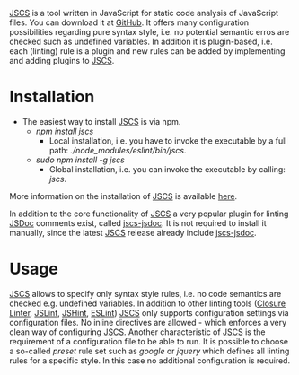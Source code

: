 [JSCS](http://jscs.info/) is a tool written in JavaScript for static code analysis of JavaScript files. You can download it at [GitHub](https://github.com/jscs-dev/node-jscs). It offers many configuration possibilities regarding pure syntax style, i.e. no potential semantic erros are checked such as undefined variables. In addition it is plugin-based, i.e. each (linting) rule is a plugin and new rules can be added by implementing and adding plugins to [JSCS](http://jscs.info/).

# Installation
* The easiest way to install [JSCS](http://jscs.info/) is via npm.
  * _npm install jscs_
    * Local installation, i.e. you have to invoke the executable by a full path: _./node_modules/eslint/bin/jscs_.
  * _sudo npm install -g jscs_
    * Global installation, i.e. you can invoke the executable by calling: _jscs_.

More information on the installation of [JSCS](http://jscs.info/) is available [here](http://jscs.info/overview#installation).

In addition to the core functionality of [JSCS](http://jscs.info/) a very popular plugin for linting [JSDoc](../jsdoc/README.md) comments exist, called [jscs-jsdoc](https://github.com/jscs-dev/jscs-jsdoc). It is not required to install it manually, since the latest [JSCS](http://jscs.info/) release already include [jscs-jsdoc](https://github.com/jscs-dev/jscs-jsdoc).

# Usage
[JSCS](http://jscs.info/) allows to specify only syntax style rules, i.e. no code semantics are checked e.g. undefined variables. In addition to other linting tools ([Closure Linter](../closure_tools/closure_linter/README.md), [JSLint](../jslint/README.md), [JSHint](../jshint/README.md), [ESLint](../eslint/README.md)) [JSCS](http://jscs.info/) only supports configuration settings via configuration files. No inline directives are allowed - which enforces a very clean way of configuring [JSCS](http://jscs.info/). Another characteristic of [JSCS](http://jscs.info/) is the requirement of a configuration file to be able to run. It is possible to choose a so-called _preset_ rule set such as _google_ or _jquery_ which defines all linting rules for a specific style. In this case no additional configuration is required.
